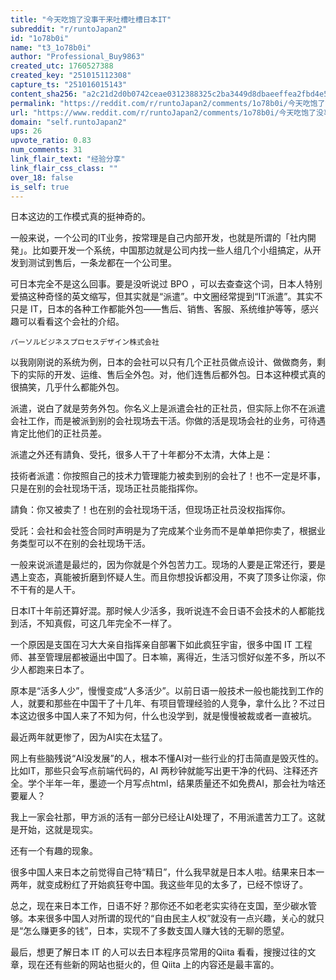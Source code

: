 ```yaml
---
title: "今天吃饱了没事干来吐槽吐槽日本IT"
subreddit: "r/runtoJapan2"
id: "1o78b0i"
name: "t3_1o78b0i"
author: "Professional_Buy9863"
created_utc: 1760527388
created_key: "251015112308"
capture_ts: "251016015143"
content_sha256: "a2c21d2d0b0742ceae0312388325c2ba3449d8dbaeeffea2fbd4e544530cf0f6"
permalink: "https://reddit.com/r/runtoJapan2/comments/1o78b0i/今天吃饱了没事干来吐槽吐槽日本it/"
url: "https://www.reddit.com/r/runtoJapan2/comments/1o78b0i/今天吃饱了没事干来吐槽吐槽日本it/"
domain: "self.runtoJapan2"
ups: 26
upvote_ratio: 0.83
num_comments: 31
link_flair_text: "经验分享"
link_flair_css_class: ""
over_18: false
is_self: true
---
```


日本这边的工作模式真的挺神奇的。

一般来说，一个公司的IT业务，按常理是自己内部开发，也就是所谓的「社内開発」。比如要开发一个系统，中国那边就是公司内找一些人组几个小组搞定，从开发到测试到售后，一条龙都在一个公司里。

可日本完全不是这么回事。要是没听说过 BPO
，可以去查查这个词，日本人特别爱搞这种奇怪的英文缩写，但其实就是“派遣”。中文圈经常提到“IT派遣”。其实不只是
IT，日本的各种工作都能外包——售后、销售、客服、系统维护等等，感兴趣可以看看这个会社的介绍。

`パーソルビジネスプロセスデザイン株式会社`

以我刚刚说的系统为例，日本的会社可以只有几个正社员做点设计、做做商务，剩下的实际的开发、运维、售后全外包。对，他们连售后都外包。日本这种模式真的很搞笑，几乎什么都能外包。

派遣，说白了就是劳务外包。你名义上是派遣会社的正社员，但实际上你不在派遣会社工作，而是被派到别的会社现场去干活。你做的活是现场会社的业务，可待遇肯定比他们的正社员差。

派遣之外还有請負、受托，很多人干了十年都分不太清，大体上是：

技術者派遣：你按照自己的技术力管理能力被卖到别的会社了！也不一定是坏事，只是在别的会社现场干活，现场正社员能指挥你。

請負：你又被卖了！也在别的会社现场干活，但现场正社员没权指挥你。

受託：会社和会社签合同时声明是为了完成某个业务而不是单单把你卖了，根据业务类型可以不在别的会社现场干活。

一般来说派遣是最烂的，因为你就是个外包苦力工。现场的人要是正常还行，要是遇上变态，真能被折磨到怀疑人生。而且你想投诉都没用，不爽了顶多让你滚，你不干有的是人干。

日本IT十年前还算好混。那时候人少活多，我听说连不会日语不会技术的人都能找到活，不知真假，可这几年完全不一样了。

一个原因是支国在习大大亲自指挥亲自部署下如此疯狂宇宙，很多中国 IT
工程师、甚至管理层都被逼出中国了。日本嘛，离得近，生活习惯好似差不多，所以不少人都跑来日本了。

原本是“活多人少”，慢慢变成“人多活少”。以前日语一般技术一般也能找到工作的人，就要和那些在中国干了十几年、有项目管理经验的人竞争，拿什么比？不过日本这边很多中国人来了不知为何，什么也没学到，就是慢慢被裁或者一直被坑。

最近两年就更惨了，因为AI实在太猛了。

网上有些脑残说“AI没发展”的人，根本不懂AI对一些行业的打击简直是毁灭性的。比如IT，那些只会写点前端代码的，AI
两秒钟就能写出更干净的代码、注释还齐全。学个半年一年，墨迹一个月写点html，结果质量还不如免费AI，那会社为啥还要雇人？

我上一家会社那，甲方派的活有一部分已经让AI处理了，不用派遣苦力工了。这就是开始，这就是现实。

还有一个有趣的现象。

很多中国人来日本之前觉得自己特“精日”，什么我早就是日本人啦。结果来日本一两年，就变成粉红了开始疯狂夸中国。我这些年见的太多了，已经不惊讶了。

总之，现在来日本工作，日语不好？那你还不如老老实实待在支国，至少碳水管够。本来很多中国人对所谓的现代的“自由民主人权”就没有一点兴趣，关心的就只是“怎么赚更多的钱”，日本，实现不了多数支国人赚大钱的无聊的愿望。

最后，想更了解日本 IT 的人可以去日本程序员常用的Qiita
看看，搜搜过往的文章，现在还有些新的网站也挺火的，但 Qiita
上的内容还是最丰富的。
